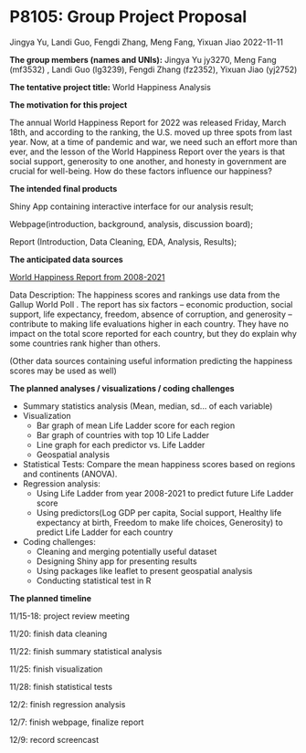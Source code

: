 P8105: Group Project Proposal
================
Jingya Yu, Landi Guo, Fengdi Zhang, Meng Fang, Yixuan Jiao
2022-11-11

**The group members (names and UNIs):** Jingya Yu jy3270, Meng Fang
(mf3532) , Landi Guo (lg3239), Fengdi Zhang (fz2352), Yixuan Jiao
(yj2752)

**The tentative project title:** World Happiness Analysis

**The motivation for this project**

The annual World Happiness Report for 2022 was released Friday, March
18th, and according to the ranking, the U.S. moved up three spots from
last year. Now, at a time of pandemic and war, we need such an effort
more than ever, and the lesson of the World Happiness Report over the
years is that social support, generosity to one another, and honesty in
government are crucial for well-being. How do these factors influence
our happiness?

**The intended final products**

Shiny App containing interactive interface for our analysis result;

Webpage(introduction, background, analysis, discussion board);

Report (Introduction, Data Cleaning, EDA, Analysis, Results);

**The anticipated data sources**

[World Happiness Report from
2008-2021](https://www.kaggle.com/datasets/ajaypalsinghlo/world-happiness-report-2021?resource=download&select=world-happiness-report-2021.csv)

Data Description: The happiness scores and rankings use data from the
Gallup World Poll . The report has six factors – economic production,
social support, life expectancy, freedom, absence of corruption, and
generosity – contribute to making life evaluations higher in each
country. They have no impact on the total score reported for each
country, but they do explain why some countries rank higher than others.

(Other data sources containing useful information predicting the
happiness scores may be used as well)

**The planned analyses / visualizations / coding challenges**

-   Summary statistics analysis (Mean, median, sd… of each variable)
-   Visualization
    -   Bar graph of mean Life Ladder score for each region
    -   Bar graph of countries with top 10 Life Ladder
    -   Line graph for each predictor vs. Life Ladder
    -   Geospatial analysis
-   Statistical Tests: Compare the mean happiness scores based on
    regions and continents (ANOVA).
-   Regression analysis:
    -   Using Life Ladder from year 2008-2021 to predict future Life
        Ladder score
    -   Using predictors(Log GDP per capita, Social support, Healthy
        life expectancy at birth, Freedom to make life choices,
        Generosity) to predict Life Ladder for each country
-   Coding challenges:
    -   Cleaning and merging potentially useful dataset
    -   Designing Shiny app for presenting results
    -   Using packages like leaflet to present geospatial analysis
    -   Conducting statistical test in R

**The planned timeline**

11/15-18: project review meeting

11/20: finish data cleaning

11/22: finish summary statistical analysis

11/25: finish visualization

11/28: finish statistical tests

12/2: finish regression analysis

12/7: finish webpage, finalize report

12/9: record screencast
